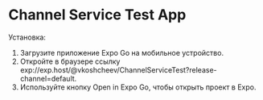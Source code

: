 # Channel Service Test App

Установка:

1. Загрузите приложение Expo Go на мобильное устройство.
2. Откройте в браузере ссылку exp://exp.host/@vkoshcheev/ChannelServiceTest?release-channel=default.
3. Используйте кнопку Open in Expo Go, чтобы открыть проект в Expo.
